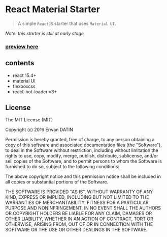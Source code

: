 # React Material Starter

> A simple `ReactJS` starter that uses `Material UI`.

*Note: this starter is still at early stage*

### [preview here](https://mackentoch.github.io/react-material-starter)

## contents
 - react 15.4+
 - material UI
 - flexboxcss
 - react-hot-loader v3+


 ## License

 The MIT License (MIT)

 Copyright (c) 2016 Erwan DATIN

 Permission is hereby granted, free of charge, to any person obtaining a copy of this software and associated documentation files (the "Software"), to deal in the Software without restriction, including without limitation the rights to use, copy, modify, merge, publish, distribute, sublicense, and/or sell copies of the Software, and to permit persons to whom the Software is furnished to do so, subject to the following conditions:

 The above copyright notice and this permission notice shall be included in all copies or substantial portions of the Software.

 THE SOFTWARE IS PROVIDED "AS IS", WITHOUT WARRANTY OF ANY KIND, EXPRESS OR IMPLIED, INCLUDING BUT NOT LIMITED TO THE WARRANTIES OF MERCHANTABILITY, FITNESS FOR A PARTICULAR PURPOSE AND NONINFRINGEMENT. IN NO EVENT SHALL THE AUTHORS OR COPYRIGHT HOLDERS BE LIABLE FOR ANY CLAIM, DAMAGES OR OTHER LIABILITY, WHETHER IN AN ACTION OF CONTRACT, TORT OR OTHERWISE, ARISING FROM, OUT OF OR IN CONNECTION WITH THE SOFTWARE OR THE USE OR OTHER DEALINGS IN THE SOFTWARE.
